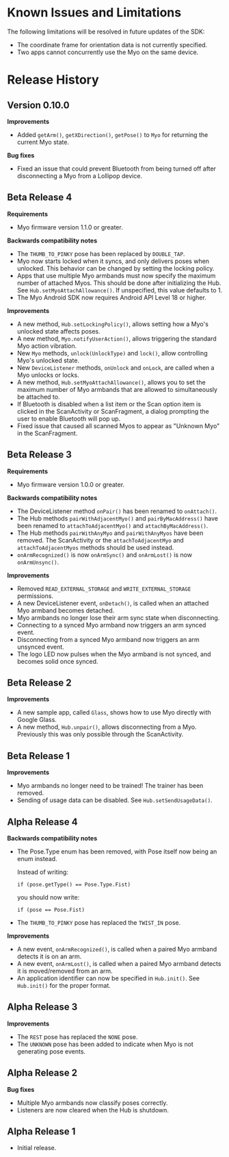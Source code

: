 # Known Issues and Limitations

The following limitations will be resolved in future updates of the SDK:

*   The coordinate frame for orientation data is not currently specified.
*   Two apps cannot concurrently use the Myo on the same device.

# Release History

## Version 0.10.0

**Improvements**

*   Added `getArm()`, `getXDirection()`, `getPose()` to `Myo` for returning the current Myo state.

**Bug fixes**

*   Fixed an issue that could prevent Bluetooth from being turned off after disconnecting a Myo from a Lollipop device.

## Beta Release 4

**Requirements**

*   Myo firmware version 1.1.0 or greater.

**Backwards compatibility notes**

*   The `THUMB_TO_PINKY` pose has been replaced by `DOUBLE_TAP`.
*   Myo now starts locked when it syncs, and only delivers poses when unlocked. This behavior can be changed by setting the locking policy.
*   Apps that use multiple Myo armbands must now specify the maximum number of attached Myos. This should be done after initializing the Hub. See `Hub.setMyoAttachAllowance()`. If unspecified, this value defaults to 1.
*   The Myo Android SDK now requires Android API Level 18 or higher.

**Improvements**

*   A new method, `Hub.setLockingPolicy()`, allows setting how a Myo's unlocked state affects poses.
*   A new method, `Myo.notifyUserAction()`, allows triggering the standard Myo action vibration.
*   New `Myo` methods, `unlock(UnlockType)` and `lock()`, allow controlling Myo's unlocked state.
*   New `DeviceListener` methods, `onUnlock` and `onLock`, are called when a Myo unlocks or locks.
*   A new method, `Hub.setMyoAttachAllowance()`, allows you to set the maximum number of Myo armbands that are allowed to simultaneously be attached to.
*   If Bluetooth is disabled when a list item or the Scan option item is clicked in the ScanActivity or ScanFragment, a dialog prompting the user to enable Bluetooth will pop up.
*   Fixed issue that caused all scanned Myos to appear as "Unknown Myo" in the ScanFragment.

## Beta Release 3

**Requirements**

*   Myo firmware version 1.0.0 or greater.

**Backwards compatibility notes**

*   The DeviceListener method `onPair()` has been renamed to `onAttach()`.
*   The Hub methods `pairWithAdjacentMyo()` and `pairByMacAddress()` have been renamed to `attachToAdjacentMyo()` and `attachByMacAddress()`.
*   The Hub methods `pairWithAnyMyo` and `pairWithAnyMyos` have been removed. The ScanActivity or the `attachToAdjacentMyo` and `attachToAdjacentMyos` methods should be used instead.
*   `onArmRecognized()` is now `onArmSync()` and `onArmLost()` is now `onArmUnsync()`.

**Improvements**

*   Removed `READ_EXTERNAL_STORAGE` and `WRITE_EXTERNAL_STORAGE` permissions.
*   A new DeviceListener event, `onDetach()`, is called when an attached Myo armband becomes detached.
*   Myo armbands no longer lose their arm sync state when disconnecting.
*   Connecting to a synced Myo armband now triggers an arm synced event.
*   Disconnecting from a synced Myo armband now triggers an arm unsynced event.
*   The logo LED now pulses when the Myo armband is not synced, and becomes solid once synced.

## Beta Release 2

**Improvements**

*   A new sample app, called `Glass`, shows how to use Myo directly with Google Glass.
*   A new method, `Hub.unpair()`, allows disconnecting from a Myo. Previously this was only possible through the ScanActivity.

## Beta Release 1

**Improvements**

*   Myo armbands no longer need to be trained! The trainer has been removed.
*   Sending of usage data can be disabled. See `Hub.setSendUsageData()`.

## Alpha Release 4

**Backwards compatibility notes**

*   The Pose.Type enum has been removed, with Pose itself now being an enum instead.

    Instead of writing:

    ```
    if (pose.getType() == Pose.Type.Fist)
    ```

    you should now write:

    ```
    if (pose == Pose.Fist)
    ```

*   The `THUMB_TO_PINKY` pose has replaced the `TWIST_IN` pose.

**Improvements**

*   A new event, `onArmRecognized()`, is called when a paired Myo armband detects it is on an arm.
*   A new event, `onArmLost()`, is called when a paired Myo armband detects it is moved/removed from an arm.
*   An application identifier can now be specified in `Hub.init()`. See `Hub.init()` for the proper format.

## Alpha Release 3

**Improvements**

*   The `REST` pose has replaced the `NONE` pose.
*   The `UNKNOWN` pose has been added to indicate when Myo is not generating pose events.

## Alpha Release 2

**Bug fixes**

*   Multiple Myo armbands now classify poses correctly.
*   Listeners are now cleared when the Hub is shutdown.

## Alpha Release 1

*   Initial release.